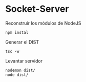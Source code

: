 # Socket-Server

Reconstruir los módulos de NodeJS
```
npm instal
```

Generar el DIST
```
tsc -w
```

Levantar servidor
```
nodemon dist/
node dist/
```